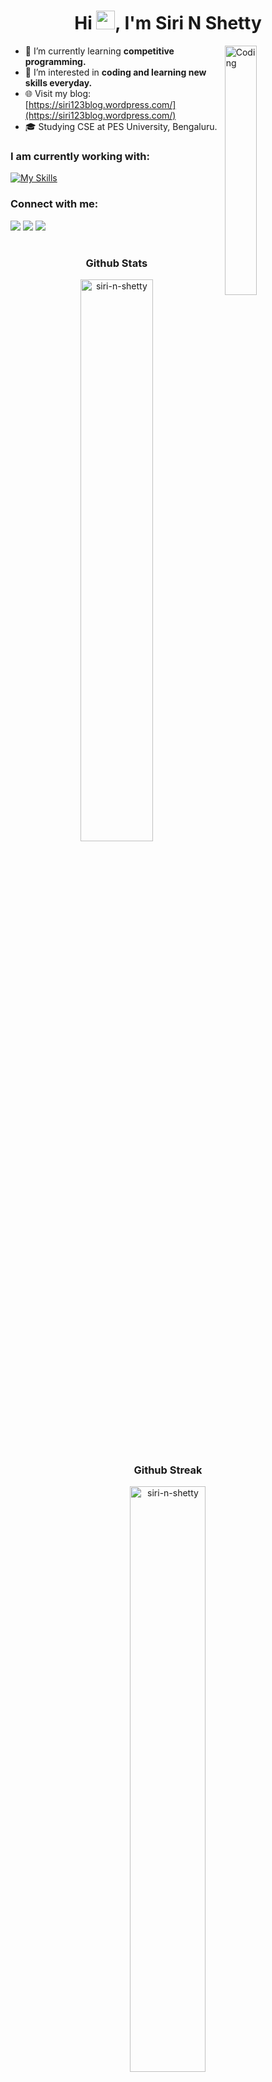 <h1 align="center">Hi <img width="30" height="30" src="https://camo.githubusercontent.com/e8e7b06ecf583bc040eb60e44eb5b8e0ecc5421320a92929ce21522dbc34c891/68747470733a2f2f6d656469612e67697068792e636f6d2f6d656469612f6876524a434c467a6361737252346961377a2f67697068792e676966">,
I'm Siri N Shetty</h1>
<img align="right" img width="32%" alt="Coding" width="300" src="https://miro.medium.com/max/1400/1*qdAW1TjCN57h1lbuuzvchg.gif">

- 🌱 I’m currently learning **competitive programming.**
- 👀 I’m interested in **coding and learning new skills everyday.**
- 🌐 Visit my blog: [https://siri123blog.wordpress.com/](https://siri123blog.wordpress.com/)
- 🎓 Studying CSE at PES University, Bengaluru.

<h3 align="left">I am currently working with:</h3>

[![My Skills](https://skillicons.dev/icons?i=py,c,html,go,mysql,figma,matlab,godot,wordpress,ps,flask&theme=light)](https://github.com/siri-n-shetty)

<h3 align="left">Connect with me:</h3>

[![](https://img.shields.io/badge/Gmail-D14836?style=for-the-badge&logo=gmail&logoColor=white)](mailto:sirishetty.narendra@gmail.com)
[![](https://img.shields.io/badge/Discord-7289DA?style=for-the-badge&logo=discord&logoColor=white)](https://discord.com/users/sirayo#6689)
[![](https://img.shields.io/badge/Instagram-E4405F?style=for-the-badge&logo=instagram&logoColor=white)](https://instagram.com/_siri_n_shetty_)
<br>

#

<h3 align="center">Github Stats</h3>
<div align="center">
  <img width="48%" src="https://github-readme-stats.vercel.app/api?username=siri-n-shetty&border_radius=10&theme=dracula" alt="siri-n-shetty" /> 
</div>
<h3 align="center">Github Streak</h3>
<div align="center">
  <img width="49%" src="https://github-readme-streak-stats.herokuapp.com?user=siri-n-shetty&theme=dracula&border_radius=10&fire=DD2727" alt="siri-n-shetty" />
</div>  

![footer](https://user-images.githubusercontent.com/10498744/210157572-1fca0242-8af2-46a6-bfa3-666ffd40ebde.svg)

#

<!---
siri-n-shetty/siri-n-shetty is a ✨ special ✨ repository because its `README.md` (this file) appears on your GitHub profile.
You can click the Preview link to take a look at your changes.
--->

